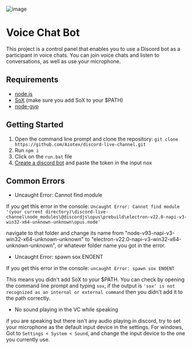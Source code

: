 ![image](https://user-images.githubusercontent.com/79638013/235369233-018b1e8b-f708-4d98-9ccc-a66235e981fd.png)


# Voice Chat Bot
This project is a control panel that enables you to use a Discord bot as a participant in voice chats. You can join voice chats and listen to conversations, as well as use your microphone.

## Requirements
- [node.js](https://nodejs.org/en/download/)
- [SoX](https://sourceforge.net/projects/sox/files/latest/download) (make sure you add SoX to your $PATH)
- [node-gyp](https://github.com/nodejs/node-gyp)

## Getting Started
1. Open the command line prompt and clone the repository: `git clone https://github.com/Aiotex/discord-live-channel.git`
2. Run `npm i`
3. Click on the `run.bat` file
4. [Create a discord bot](https://discordpy.readthedocs.io/en/stable/discord.html) and paste the token in the input nox


## Common Errors

- Uncaught Error: Cannot find module

If you get this error in the console: `Uncaught Error: Cannot find module '(your current directory)\discord-live-channel\node_modules\@discordjs\opus\prebuild\electron-v22.0-napi-v3-win32-x64-unknown-unknown\opus.node'`

navigate to that folder and change its name from "node-v93-napi-v3-win32-x64-unknown-unknown" to "electron-v22.0-napi-v3-win32-x64-unknown-unknown", or whatever folder name you got in the error.

- Uncaught Error: spawn sox ENOENT

If you get this error in the console: `uncaught Error: spawn sox ENOENT`

This means you didn't add SoX to your $PATH. You can check by opening the command line prompt and typing `sox`, if the output is `'sox' is not recognized as an internal or external command` then you didn't add it to the path correctly.

- No sound playing in the VC while speaking

if you are speaking but there isn't any audio playing in discord, try to set your microphone as the default input device in the settings. 
For windows, Got to `Settings < System < Sound`, and change the input device to the one you currently use.
